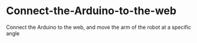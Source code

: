 # Connect-the-Arduino-to-the-web
Connect the Arduino to the web, and move the arm of the robot at a specific angle
